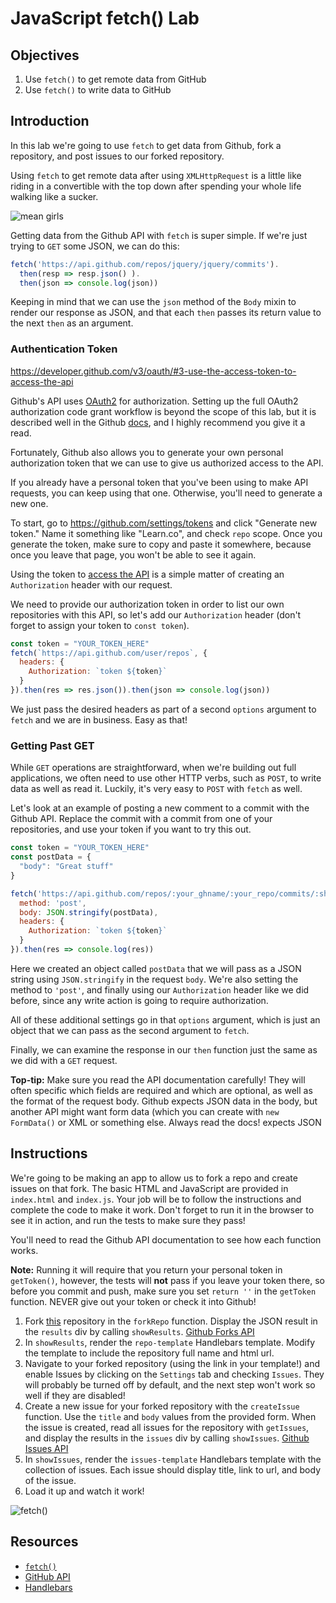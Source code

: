# JavaScript fetch() Lab

## Objectives

1. Use `fetch()` to get remote data from GitHub
2. Use `fetch()` to write data to GitHub

## Introduction

In this lab we're going to use `fetch` to get data from Github, fork a
repository, and post issues to our forked repository.

Using `fetch` to get remote data after using `XMLHttpRequest` is a
little like riding in a convertible with the top down after spending
your whole life walking like a sucker.

![mean girls](http://i.giphy.com/4CP58gxwbBy2Q.gif)

Getting data from the Github API with `fetch` is super simple. If we're
just trying to `GET` some JSON, we can do this:

```js
fetch('https://api.github.com/repos/jquery/jquery/commits').
  then(resp => resp.json() ).
  then(json => console.log(json))
```

Keeping in mind that we can use the `json` method of the `Body` mixin to
render our response as JSON, and that each `then` passes its return
value to the next `then` as an argument.

### Authentication Token

https://developer.github.com/v3/oauth/#3-use-the-access-token-to-access-the-api

Github's API uses [OAuth2](https://developer.github.com/v3/oauth/) for
authorization. Setting up the full OAuth2 authorization code grant workflow is beyond
the scope of this lab, but it is described well in the Github
[docs](https://developer.github.com/v3/oauth/), and I highly recommend
you give it a read.

Fortunately, Github also allows you to generate your own personal
authorization token that we can use to give us authorized access to the
API.

If you already have a personal token that you've been using to make API
requests, you can keep using that one. Otherwise, you'll need to
generate a new one.

To start, go to https://github.com/settings/tokens and click "Generate
new token." Name it something like "Learn.co", and check `repo` scope. Once you generate
the token, make sure to copy and paste it somewhere, because once you
leave that page, you won't be able to see it again.

Using the token to [access the API](https://developer.github.com/v3/oauth/#3-use-the-access-token-to-access-the-api) is a simple matter of creating an `Authorization` header with our request.

We need to provide our authorization token in order to list our own
repositories with this API, so let's add our `Authorization` header
(don't forget to assign your token to `const token`).

```js
const token = "YOUR_TOKEN_HERE"
fetch(`https://api.github.com/user/repos`, {
  headers: {
    Authorization: `token ${token}`
  }
}).then(res => res.json()).then(json => console.log(json))
```

We just pass the desired headers as part of a second `options` argument to
`fetch` and we are in business. Easy as that!

### Getting Past GET

While `GET` operations are straightforward, when we're building out full
applications, we often need to use other HTTP verbs, such as `POST`, to
write data as well as read it. Luckily, it's very easy to `POST` with
`fetch` as well.

Let's look at an example of posting a new comment to a commit with the
Github API. Replace the commit with a commit from one of your
repositories, and use your token if you want to try this out.

```js
const token = "YOUR_TOKEN_HERE"
const postData = {
  "body": "Great stuff"
}

fetch('https://api.github.com/repos/:your_ghname/:your_repo/commits/:sha/comments', {
  method: 'post',
  body: JSON.stringify(postData),
  headers: {
    Authorization: `token ${token}`
  }
}).then(res => console.log(res))
```

Here we created an object called `postData` that we will pass as a JSON
string using `JSON.stringify` in the request `body`. We're also setting
the method to `'post'`, and finally using our `Authorization` header
like we did before, since any write action is going to require
authorization.

All of these additional settings go in that `options` argument, which is
just an object that we can pass as the second argument to `fetch`.

Finally, we can examine the response in our `then` function just the
same as we did with a `GET` request.

**Top-tip:** Make sure you read the API documentation carefully! They
will often specific which fields are required and which are optional,
as well as the format of the request body. Github expects JSON data in
the body, but another API might want form data (which you can create
with `new FormData()` or XML or something else. Always read the docs!
expects JSON

## Instructions

We're going to be making an app to allow us to fork a repo and create
issues on that fork. The basic HTML and JavaScript are provided in
`index.html` and `index.js`. Your job will be to follow the instructions
and complete the code to make it work. Don't forget to run it in the
browser to see it in action, and run the tests to make sure they pass!

You'll need to read the Github API documentation to see how each function
works.

**Note:** Running it will require that you return your personal token in
`getToken()`, however, the tests will **not** pass if you leave your
token there, so before you commit and push, make sure you set `return
''` in the `getToken` function. NEVER give out your token or check it into Github!

1. Fork [this](https://github.com/learn-co-curriculum/javascript-fetch-lab) repository in the `forkRepo` function. Display the JSON result in the `results` div by calling `showResults`. [Github Forks API](https://developer.github.com/v3/repos/forks/)
2. In `showResults`, render the `repo-template` Handlebars template.
   Modify the template to include the repository full name and html url.
3. Navigate to your forked repository (using the link in your template!)
   and enable Issues by clicking on the `Settings` tab and checking
`Issues`. They will probably be turned off by default, and the next step
won't work so well if they are disabled!
4. Create a new issue for your forked repository with the `createIssue`
   function. Use the `title` and `body` values from the provided form. When the issue is created, read all issues for the repository with `getIssues`, and display the results in the `issues` div by calling `showIssues`. [Github Issues API](https://developer.github.com/v3/issues/)
5. In `showIssues`, render the `issues-template` Handlebars template
   with the collection of issues. Each issue should display title, link to url, and body of the issue.
6. Load it up and watch it work!

![fetch()](http://missmonet.net/wp-content/uploads/2014/04/so-fetch-gretchen-xmas-gif.gif)

## Resources

- [`fetch()`](https://developer.mozilla.org/en-US/docs/Web/API/Fetch_API)
- [GitHub API](https://developer.github.com/v3/)
- [Handlebars](http://handlebarsjs.com)
